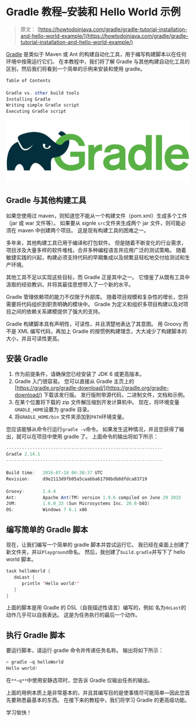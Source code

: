 # Gradle 教程–安装和 Hello World 示例

> 原文： [https://howtodoinjava.com/gradle/gradle-tutorial-installation-and-hello-world-example/](https://howtodoinjava.com/gradle/gradle-tutorial-installation-and-hello-world-example/)

[Gradle](https://gradle.org/) 是类似于 Maven 或 Ant 的构建自动化工具，用于编写构建脚本以在任何环境中按需运行它们。 在本教程中，我们将了解 Gradle 与其他构建自动化工具的区别，然后我们将看到一个简单的示例来安装和使用 gradle。

```java
Table of Contents

Gradle vs. other build tools
Installing Gradle
Writing simple Gradle script
Executing Gradle script
```

![Gradle](img/5718f5e4d6df73ba162961e21a815228.png)

## Gradle 与其他构建工具

如果您使用过 maven，则知道您不能从一个构建文件（pom.xml）生成多个工件（jar 或 war 文件等）。 如果要从 signle `src`文件夹生成两个 jar 文件，则可能必须在 maven 中创建两个项目。 这是现有构建工具的困难之一。

多年来，其他构建工具已用于编译和打包软件。 但是随着不断变化的行业需求，项目涉及大量多样的软件堆栈，合并多种编程语言并应用广泛的测试策略。 随着敏捷实践的兴起，构建必须支持代码的早期集成以及频繁且轻松地交付给测试和生产环境。

其他工具不足以实现这些目标，而 Gradle 正是其中之一。 它借鉴了从既有工具中汲取的经验教训，并将其最佳思想带入了一个新的水平。

Gradle 管理依赖项的能力不仅限于外部库。 随着项目规模和复杂性的增长，您将需要将代码组织到职责明确的模块中。 Gradle 为定义和组织多项目构建以及对项目之间的依赖关系建模提供了强大的支持。

Gradle 构建脚本具有声明性，可读性，并且清楚地表达了其意图。 用 Groovy 而不是 XML 编写代码，再加上 Gradle 的按惯例构建理念，大大减少了构建脚本的大小，并且可读性更高。

## 安装 Gradle

1.  作为前提条件，请确保您已经安装了 JDK 6 或更高版本。
2.  Gradle 入门很容易。 您可以直接从 Gradle 主页上的 [https://gradle.org/gradle-download/](https://gradle.org/gradle-download/) 下载该发行版。 发行版附带源代码，二进制文件，文档和示例。
3.  在某个位置将下载的 zip 文件解压缩到开发计算机中。 现在，将环境变量`GRADLE_HOME`设置为 gradle 目录。
4.  将`GRADLE_HOME/bin` 文件夹添加到`PATH`环境变量。

您应该能够从命令行运行`gradle -v`命令。 如果发生这种情况，并且您获得了输出，就可以在项目中使用 gradle 了。 上面命令的输出将如下所示：

```java
------------------------------------------------------------
Gradle 2.14.1
------------------------------------------------------------

Build time:   2016-07-18 06:38:37 UTC
Revision:     d9e2113d9fb05a5caabba61798bdb8dfdca83719

Groovy:       2.4.4
Ant:          Apache Ant(TM) version 1.9.6 compiled on June 29 2015
JVM:          1.6.0_33 (Sun Microsystems Inc. 20.8-b03)
OS:           Windows 7 6.1 x86
```

## 编写简单的 Gradle 脚本

现在，让我们编写一个简单的 gradle 脚本并尝试运行它。 我已经在桌面上创建了新文件夹，并以`Playground`命名。 然后，我创建了`build.gradle`并写下了 hello world 脚本。

```java
task helloWorld {
   doLast {
      println 'Hello world!'
   }
}

```

上面的脚本是用 Gradle 的 DSL（自我描述性语言）编​​写的，例如 名为`doLast`的动作几乎可以自我表达。 这是为任务执行的最后一个动作。

## 执行 Gradle 脚本

要运行脚本，请运行 gradle 命令并传递任务名称。 输出将如下所示：

```java
> gradle –q helloWorld
Hello world!

```

在`**–q**`中使用安静选项时，您告诉 Gradle 仅输出任务的输出。

上面的用例本质上是非常基本的，并且其编写目的是使事情尽可能简单—因此您首先要熟悉最基本的东西。 在接下来的教程中，我们将学习 Gradle 的更高级功能。

学习愉快！